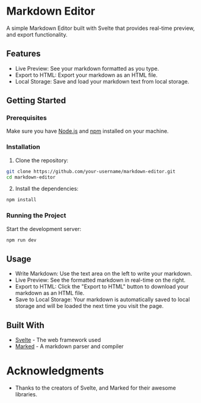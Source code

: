 # Markdown Editor

A simple Markdown Editor built with Svelte that provides real-time preview, and export functionality.

## Features

- Live Preview: See your markdown formatted as you type.
- Export to HTML: Export your markdown as an HTML file.
- Local Storage: Save and load your markdown text from local storage.

## Getting Started

### Prerequisites

Make sure you have [Node.js](https://nodejs.org/en) and [npm](https://www.npmjs.com/) installed on your machine.

### Installation

1. Clone the repository:

```bash
git clone https://github.com/your-username/markdown-editor.git
cd markdown-editor
```

2. Install the dependencies:

```bash
npm install

```

### Running the Project

Start the development server:

```bash
npm run dev
```

## Usage

- Write Markdown: Use the text area on the left to write your markdown.
- Live Preview: See the formatted markdown in real-time on the right.
- Export to HTML: Click the "Export to HTML" button to download your markdown as an HTML file.
- Save to Local Storage: Your markdown is automatically saved to local storage and will be loaded the next time you visit the page.

## Built With

- [Svelte](https://svelte.dev/) - The web framework used
- [Marked](https://github.com/markedjs/marked) - A markdown parser and compiler

# Acknowledgments

- Thanks to the creators of Svelte, and Marked for their awesome libraries.
